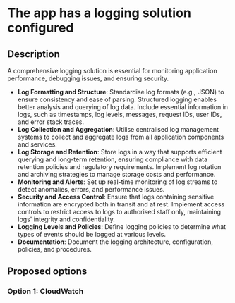 # The app has a logging solution configured

## Description

A comprehensive logging solution is essential for monitoring application performance, debugging issues, and ensuring security.

- **Log Formatting and Structure**: Standardise log formats (e.g., JSON) to ensure consistency and ease of parsing. Structured logging enables better analysis and querying of log data. Include essential information in logs, such as timestamps, log levels, messages, request IDs, user IDs, and error stack traces.
- **Log Collection and Aggregation**: Utilise centralised log management systems to collect and aggregate logs from all application components and services.
- **Log Storage and Retention**: Store logs in a way that supports efficient querying and long-term retention, ensuring compliance with data retention policies and regulatory requirements. Implement log rotation and archiving strategies to manage storage costs and performance.
- **Monitoring and Alerts**: Set up real-time monitoring of log streams to detect anomalies, errors, and performance issues.
- **Security and Access Control**: Ensure that logs containing sensitive information are encrypted both in transit and at rest. Implement access controls to restrict access to logs to authorised staff only, maintaining logs' integrity and confidentiality.
- **Logging Levels and Policies**: Define logging policies to determine what types of events should be logged at various levels.
- **Documentation**: Document the logging architecture, configuration, policies, and procedures.

## Proposed options
### Option 1: CloudWatch
